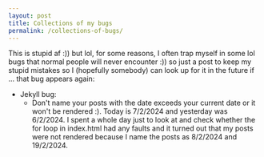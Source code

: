 ```yaml
---
layout: post
title: Collections of my bugs
permalink: /collections-of-bugs/
---
```


This is stupid af :)) but lol, for some reasons, I often trap myself in some lol bugs that normal people will never encounter :)) so just a post to keep my stupid mistakes so I (hopefully somebody) can look up for it in the future if ... that bug appears again:

- Jekyll bug: 
    - Don't name your posts with the date exceeds your current date or it won't be rendered :). Today is 7/2/2024 and yesterday was 6/2/2024. I spent a whole day just to look at and check whether the for loop in index.html had any faults and it turned out that my posts were not rendered because I name the posts as 8/2/2024 and 19/2/2024.